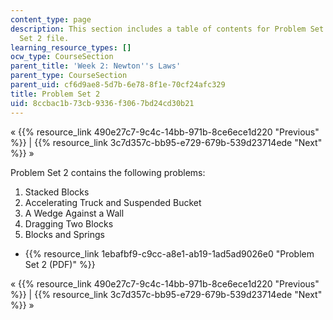 ```yaml
---
content_type: page
description: This section includes a table of contents for Problem Set 2 and the Problem
  Set 2 file.
learning_resource_types: []
ocw_type: CourseSection
parent_title: 'Week 2: Newton''s Laws'
parent_type: CourseSection
parent_uid: cf6d9ae8-5d7b-6e78-8f1e-70cf24afc329
title: Problem Set 2
uid: 8ccbac1b-73cb-9336-f306-7bd24cd30b21
---
```


« {{% resource_link 490e27c7-9c4c-14bb-971b-8ce6ece1d220 "Previous" %}} | {{% resource_link 3c7d357c-bb95-e729-679b-539d23714ede "Next" %}} »

Problem Set 2 contains the following problems:

1.  Stacked Blocks
2.  Accelerating Truck and Suspended Bucket
3.  A Wedge Against a Wall
4.  Dragging Two Blocks
5.  Blocks and Springs

*   {{% resource_link 1ebafbf9-c9cc-a8e1-ab19-1ad5ad9026e0 "Problem Set 2 (PDF)" %}}

« {{% resource_link 490e27c7-9c4c-14bb-971b-8ce6ece1d220 "Previous" %}} | {{% resource_link 3c7d357c-bb95-e729-679b-539d23714ede "Next" %}} »